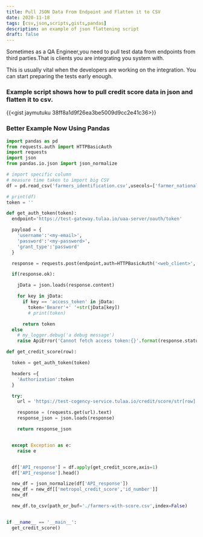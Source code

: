 ```yaml
---
title: Pull JSON Data From Endpoint and Flatten it to CSV
date: 2020-11-18
tags: [csv,json,scripts,gists,pandas]
description: an example of json flattening script
draft: false
---
```


Sometimes as a QA Engineer,you need to pull test data from endpoints from
third parties.That is clients you are integrating you system with.

This is usually vital when the developers are working on the integration.
You can start preparing the tests early enough.

### Example script shows how to pull credit score data in json and flatten it to csv.

{{<gist jaymutuku 38ff8a1d9f26ea3be5009d9cc2e41c36>}}


### Better Example Now Using Pandas

```python
import pandas as pd
from requests.auth import HTTPBasicAuth
import requests
import json
from pandas.io.json import json_normalize

# import specific column
# measure time taken to import big CSV
df = pd.read_csv('farmers_identification.csv',usecols=['farmer_national_id'],verbose=True)

# print(df)
token = ''

def get_auth_token(token):
  endpoint='https://test-gateway.tulaa.io/uaa-server/oauth/token'

  payload = {
    'username':'<my-email>',
    'password':'<my-password>',
    'grant_type':'password'
  }

  response = requests.post(endpoint,auth=HTTPBasicAuth('<web_client>','<client_secret>'),data=payload)

  if(response.ok):

    jData = json.loads(response.content)

    for key in jData:
      if key == 'access_token' in jData:
        token='Bearer'+' '+str(jData[key])
        # print(token)

      return token
  else
    # my_logger.debug('a debug message')
    raise ApiError('Cannot fetch access token:{}'.format(response.status_code))

def get_credit_score(row):

  token = get_auth_token(token)

  headers ={
    'Authorization':token
  }

  try:
    url = 'https://test-cogency-service.tulaa.io/credit/score/str[row]'

    response = (requests.get(url).text)
    response_json = json.loads(response)

    return response_json


  except Exception as e:
    raise e


  df['API_response'] = df.apply(get_credit_score,axis=1)
  df['API_response'].head()

  new_df = json_normalize(df['API_response'])
  new_df = new_df[['metropol_credit_score','id_number']]
  new_df

  new_df.to_csv(path_or_buf='./farmers-with-score.csv',index=False)


if __name__ == '__main__':
  get_credit_score()

```





